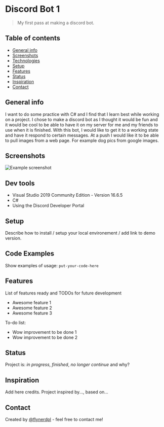 # Discord Bot 1
> My first pass at making a discord bot.

## Table of contents
* [General info](#general-info)
* [Screenshots](#screenshots)
* [Technologies](#technologies)
* [Setup](#setup)
* [Features](#features)
* [Status](#status)
* [Inspiration](#inspiration)
* [Contact](#contact)

## General info
I want to do some practice with C# and I find that I learn best while working on a project. I chose to make a discord bot as I thought it would be fun and it would be cool to be able to have it on my server for me and my friends to use when it is finished. With this bot, I would like to get it to a working state and have it respond to certain messages. At a push I would like it to be able to pull images from a web page. For example dog pics from google images.


## Screenshots
![Example screenshot](./img/screenshot.png)

## Dev tools
* Visual Studio 2019 Community Edition - Version 16.6.5
* C#
* Using the Discord Developer Portal 

## Setup
Describe how to install / setup your local environement / add link to demo version.

## Code Examples
Show examples of usage:
`put-your-code-here`

## Features
List of features ready and TODOs for future development
* Awesome feature 1
* Awesome feature 2
* Awesome feature 3

To-do list:
* Wow improvement to be done 1
* Wow improvement to be done 2

## Status
Project is: _in progress_, _finished_, _no longer continue_ and why?

## Inspiration
Add here credits. Project inspired by..., based on...

## Contact
Created by [@flynerdpl](https://www.flynerd.pl/) - feel free to contact me!
